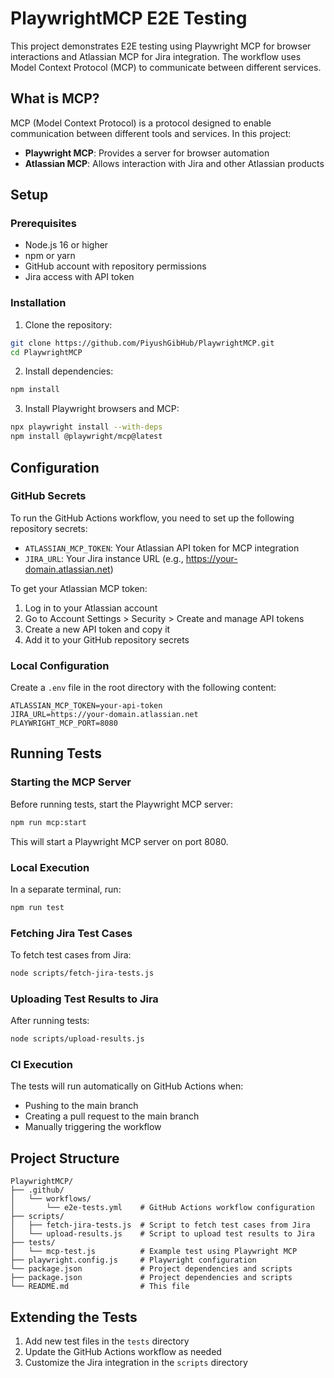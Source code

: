 # PlaywrightMCP E2E Testing

This project demonstrates E2E testing using Playwright MCP for browser interactions and Atlassian MCP for Jira integration. The workflow uses Model Context Protocol (MCP) to communicate between different services.

## What is MCP?

MCP (Model Context Protocol) is a protocol designed to enable communication between different tools and services. In this project:

- **Playwright MCP**: Provides a server for browser automation
- **Atlassian MCP**: Allows interaction with Jira and other Atlassian products

## Setup

### Prerequisites

- Node.js 16 or higher
- npm or yarn
- GitHub account with repository permissions
- Jira access with API token

### Installation

1. Clone the repository:
```bash
git clone https://github.com/PiyushGibHub/PlaywrightMCP.git
cd PlaywrightMCP
```

2. Install dependencies:
```bash
npm install
```

3. Install Playwright browsers and MCP:
```bash
npx playwright install --with-deps
npm install @playwright/mcp@latest
```

## Configuration

### GitHub Secrets

To run the GitHub Actions workflow, you need to set up the following repository secrets:

- `ATLASSIAN_MCP_TOKEN`: Your Atlassian API token for MCP integration
- `JIRA_URL`: Your Jira instance URL (e.g., https://your-domain.atlassian.net)

To get your Atlassian MCP token:
1. Log in to your Atlassian account
2. Go to Account Settings > Security > Create and manage API tokens
3. Create a new API token and copy it
4. Add it to your GitHub repository secrets

### Local Configuration

Create a `.env` file in the root directory with the following content:

```
ATLASSIAN_MCP_TOKEN=your-api-token
JIRA_URL=https://your-domain.atlassian.net
PLAYWRIGHT_MCP_PORT=8080
```

## Running Tests

### Starting the MCP Server

Before running tests, start the Playwright MCP server:

```bash
npm run mcp:start
```

This will start a Playwright MCP server on port 8080.

### Local Execution

In a separate terminal, run:

```bash
npm run test
```

### Fetching Jira Test Cases

To fetch test cases from Jira:

```bash
node scripts/fetch-jira-tests.js
```

### Uploading Test Results to Jira

After running tests:

```bash
node scripts/upload-results.js
```

### CI Execution

The tests will run automatically on GitHub Actions when:
- Pushing to the main branch
- Creating a pull request to the main branch
- Manually triggering the workflow

## Project Structure

```
PlaywrightMCP/
├── .github/
│   └── workflows/
│       └── e2e-tests.yml    # GitHub Actions workflow configuration
├── scripts/
│   ├── fetch-jira-tests.js  # Script to fetch test cases from Jira
│   └── upload-results.js    # Script to upload test results to Jira
├── tests/
│   └── mcp-test.js          # Example test using Playwright MCP
├── playwright.config.js     # Playwright configuration
└── package.json             # Project dependencies and scripts
├── package.json             # Project dependencies and scripts
└── README.md                # This file
```

## Extending the Tests

1. Add new test files in the `tests` directory
2. Update the GitHub Actions workflow as needed
3. Customize the Jira integration in the `scripts` directory